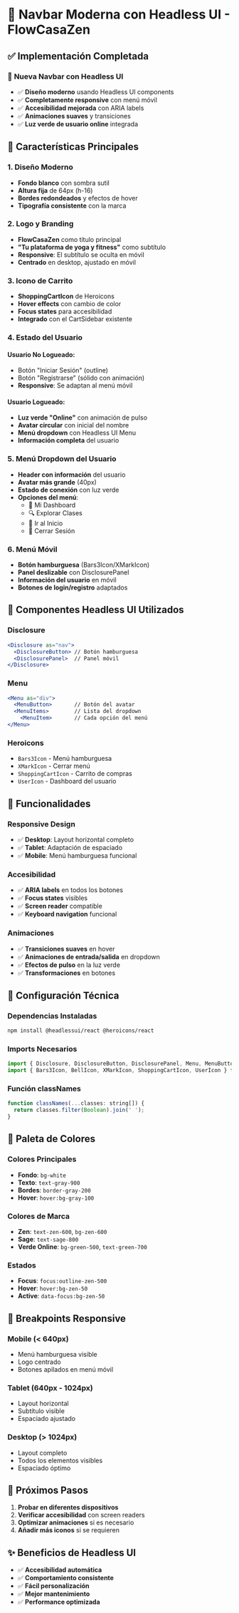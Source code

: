 # 🎨 Navbar Moderna con Headless UI - FlowCasaZen

## ✅ Implementación Completada

### 🚀 **Nueva Navbar con Headless UI**
- ✅ **Diseño moderno** usando Headless UI components
- ✅ **Completamente responsive** con menú móvil
- ✅ **Accesibilidad mejorada** con ARIA labels
- ✅ **Animaciones suaves** y transiciones
- ✅ **Luz verde de usuario online** integrada

## 🎯 Características Principales

### **1. Diseño Moderno**
- **Fondo blanco** con sombra sutil
- **Altura fija** de 64px (h-16)
- **Bordes redondeados** y efectos de hover
- **Tipografía consistente** con la marca

### **2. Logo y Branding**
- **FlowCasaZen** como título principal
- **"Tu plataforma de yoga y fitness"** como subtítulo
- **Responsive**: El subtítulo se oculta en móvil
- **Centrado** en desktop, ajustado en móvil

### **3. Icono de Carrito**
- **ShoppingCartIcon** de Heroicons
- **Hover effects** con cambio de color
- **Focus states** para accesibilidad
- **Integrado** con el CartSidebar existente

### **4. Estado del Usuario**

#### **Usuario No Logueado:**
- Botón "Iniciar Sesión" (outline)
- Botón "Registrarse" (sólido con animación)
- **Responsive**: Se adaptan al menú móvil

#### **Usuario Logueado:**
- **Luz verde "Online"** con animación de pulso
- **Avatar circular** con inicial del nombre
- **Menú dropdown** con Headless UI Menu
- **Información completa** del usuario

### **5. Menú Dropdown del Usuario**
- **Header con información** del usuario
- **Avatar más grande** (40px)
- **Estado de conexión** con luz verde
- **Opciones del menú**:
  - 👤 Mi Dashboard
  - 🔍 Explorar Clases
  - 🏡 Ir al Inicio
  - 🚪 Cerrar Sesión

### **6. Menú Móvil**
- **Botón hamburguesa** (Bars3Icon/XMarkIcon)
- **Panel deslizable** con DisclosurePanel
- **Información del usuario** en móvil
- **Botones de login/registro** adaptados

## 🎨 Componentes Headless UI Utilizados

### **Disclosure**
```jsx
<Disclosure as="nav">
  <DisclosureButton> // Botón hamburguesa
  <DisclosurePanel>  // Panel móvil
</Disclosure>
```

### **Menu**
```jsx
<Menu as="div">
  <MenuButton>       // Botón del avatar
  <MenuItems>        // Lista del dropdown
    <MenuItem>       // Cada opción del menú
</Menu>
```

### **Heroicons**
- `Bars3Icon` - Menú hamburguesa
- `XMarkIcon` - Cerrar menú
- `ShoppingCartIcon` - Carrito de compras
- `UserIcon` - Dashboard del usuario

## 🎯 Funcionalidades

### **Responsive Design**
- ✅ **Desktop**: Layout horizontal completo
- ✅ **Tablet**: Adaptación de espaciado
- ✅ **Mobile**: Menú hamburguesa funcional

### **Accesibilidad**
- ✅ **ARIA labels** en todos los botones
- ✅ **Focus states** visibles
- ✅ **Screen reader** compatible
- ✅ **Keyboard navigation** funcional

### **Animaciones**
- ✅ **Transiciones suaves** en hover
- ✅ **Animaciones de entrada/salida** en dropdown
- ✅ **Efectos de pulso** en la luz verde
- ✅ **Transformaciones** en botones

## 🔧 Configuración Técnica

### **Dependencias Instaladas**
```bash
npm install @headlessui/react @heroicons/react
```

### **Imports Necesarios**
```jsx
import { Disclosure, DisclosureButton, DisclosurePanel, Menu, MenuButton, MenuItem, MenuItems } from '@headlessui/react';
import { Bars3Icon, BellIcon, XMarkIcon, ShoppingCartIcon, UserIcon } from '@heroicons/react/24/outline';
```

### **Función classNames**
```jsx
function classNames(...classes: string[]) {
  return classes.filter(Boolean).join(' ');
}
```

## 🎨 Paleta de Colores

### **Colores Principales**
- **Fondo**: `bg-white`
- **Texto**: `text-gray-900`
- **Bordes**: `border-gray-200`
- **Hover**: `hover:bg-gray-100`

### **Colores de Marca**
- **Zen**: `text-zen-600`, `bg-zen-600`
- **Sage**: `text-sage-800`
- **Verde Online**: `bg-green-500`, `text-green-700`

### **Estados**
- **Focus**: `focus:outline-zen-500`
- **Hover**: `hover:bg-zen-50`
- **Active**: `data-focus:bg-zen-50`

## 📱 Breakpoints Responsive

### **Mobile (< 640px)**
- Menú hamburguesa visible
- Logo centrado
- Botones apilados en menú móvil

### **Tablet (640px - 1024px)**
- Layout horizontal
- Subtítulo visible
- Espaciado ajustado

### **Desktop (> 1024px)**
- Layout completo
- Todos los elementos visibles
- Espaciado óptimo

## 🚀 Próximos Pasos

1. **Probar en diferentes dispositivos**
2. **Verificar accesibilidad** con screen readers
3. **Optimizar animaciones** si es necesario
4. **Añadir más iconos** si se requieren

## ✨ Beneficios de Headless UI

- ✅ **Accesibilidad automática**
- ✅ **Comportamiento consistente**
- ✅ **Fácil personalización**
- ✅ **Mejor mantenimiento**
- ✅ **Performance optimizada**
